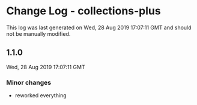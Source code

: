 # Change Log - collections-plus

This log was last generated on Wed, 28 Aug 2019 17:07:11 GMT and should not be manually modified.

## 1.1.0
Wed, 28 Aug 2019 17:07:11 GMT

### Minor changes

- reworked everything

